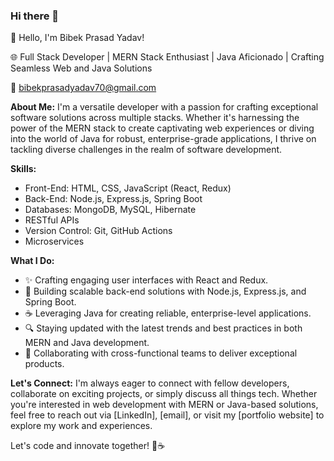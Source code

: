 ### Hi there 👋
👋 Hello, I'm Bibek Prasad Yadav!

🌐 Full Stack Developer | MERN Stack Enthusiast | Java Aficionado | Crafting Seamless Web and Java Solutions

📧 bibekprasadyadav70@gmail.com

**About Me:**
I'm a versatile developer with a passion for crafting exceptional software solutions across multiple stacks. Whether it's harnessing the power of the MERN stack to create captivating web experiences or diving into the world of Java for robust, enterprise-grade applications, I thrive on tackling diverse challenges in the realm of software development.

**Skills:**
- Front-End: HTML, CSS, JavaScript (React, Redux)
- Back-End: Node.js, Express.js, Spring Boot
- Databases: MongoDB, MySQL, Hibernate
- RESTful APIs
- Version Control: Git, GitHub Actions
- Microservices

**What I Do:**
- ✨ Crafting engaging user interfaces with React and Redux.
- 🚀 Building scalable back-end solutions with Node.js, Express.js, and Spring Boot.
- ☕ Leveraging Java for creating reliable, enterprise-level applications.
- 🔍 Staying updated with the latest trends and best practices in both MERN and Java development.
- 💬 Collaborating with cross-functional teams to deliver exceptional products.


**Let's Connect:**
I'm always eager to connect with fellow developers, collaborate on exciting projects, or simply discuss all things tech. Whether you're interested in web development with MERN or Java-based solutions, feel free to reach out via [LinkedIn], [email], or visit my [portfolio website] to explore my work and experiences.

Let's code and innovate together! 🚀☕


<!--
**BibekPrasadYadav/BibekPrasadYadav** is a ✨ _special_ ✨ repository because its `README.md` (this file) appears on your GitHub profile.

Here are some ideas to get you started:

- 🔭 I’m currently working on ...
- 🌱 I’m currently learning ...
- 👯 I’m looking to collaborate on ...
- 🤔 I’m looking for help with ...
- 💬 Ask me about ...
- 📫 How to reach me: ...
- 😄 Pronouns: ...
- ⚡ Fun fact: ...
-->

